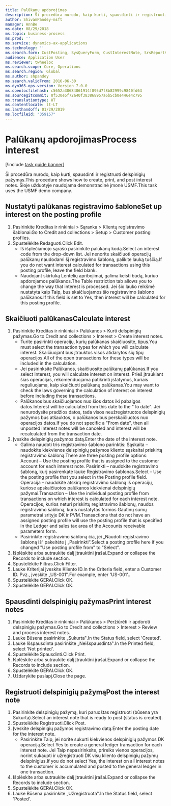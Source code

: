 ```yaml
---
title: Palūkanų apdorojimas
description: Ši procedūra nurodo, kaip kurti, spausdinti ir registruoti delspinigių pažymas.
author: ShivamPandey-msft
manager: AnnBe
ms.date: 08/29/2018
ms.topic: business-process
ms.prod: ''
ms.service: dynamics-ax-applications
ms.technology: ''
ms.search.form: CustPosting, SysQueryForm, CustInterestNote, SrsReportViewerForm
audience: Application User
ms.reviewer: twheeloc
ms.search.scope: Core, Operations
ms.search.region: Global
ms.author: shpandey
ms.search.validFrom: 2016-06-30
ms.dyn365.ops.version: Version 7.0.0
ms.openlocfilehash: c5652a38684061914f895d7f8b82999c9840fd63
ms.sourcegitcommit: 0f530e5f72a40f383868957a6b5cb0e446e4c795
ms.translationtype: HT
ms.contentlocale: lt-LT
ms.lasthandoff: 01/29/2019
ms.locfileid: "359157"
---
```

# <a name="process-interest"></a><span data-ttu-id="37e6a-103">Palūkanų apdorojimas</span><span class="sxs-lookup"><span data-stu-id="37e6a-103">Process interest</span></span>

[!include [task guide banner](../../includes/task-guide-banner.md)]

<span data-ttu-id="37e6a-104">Ši procedūra nurodo, kaip kurti, spausdinti ir registruoti delspinigių pažymas.</span><span class="sxs-lookup"><span data-stu-id="37e6a-104">This procedure shows how to create, print, and post interest notes.</span></span> <span data-ttu-id="37e6a-105">Šioje užduotyje naudojama demonstracinė įmonė USMF.</span><span class="sxs-lookup"><span data-stu-id="37e6a-105">This task uses the USMF demo company.</span></span>


## <a name="set-up-interest-on-the-posting-profile"></a><span data-ttu-id="37e6a-106">Nustatyti palūkanas registravimo šablone</span><span class="sxs-lookup"><span data-stu-id="37e6a-106">Set up interest on the posting profile</span></span>
1. <span data-ttu-id="37e6a-107">Pasirinkite Kreditas ir rinkiniai > Sąranka > Klientų registravimo šablonai.</span><span class="sxs-lookup"><span data-stu-id="37e6a-107">Go to Credit and collections > Setup > Customer posting profiles.</span></span>
2. <span data-ttu-id="37e6a-108">Spustelėkite Redaguoti.</span><span class="sxs-lookup"><span data-stu-id="37e6a-108">Click Edit.</span></span>
    * <span data-ttu-id="37e6a-109">Iš išplečiamojo sąrašo pasirinkite palūkanų kodą.</span><span class="sxs-lookup"><span data-stu-id="37e6a-109">Select an interest code from the drop-down list.</span></span> <span data-ttu-id="37e6a-110">Jei nenorite skaičiuoti operacijų palūkanų naudodami šį registravimo šabloną, palikite lauką tuščią.</span><span class="sxs-lookup"><span data-stu-id="37e6a-110">If you do not want interest calculated for transactions using this posting profile, leave the field blank.</span></span>  
    * <span data-ttu-id="37e6a-111">Naudojant skirtuką Lentelių apribojimai, galima keisti būdą, kuriuo apdorojamos palūkanos.</span><span class="sxs-lookup"><span data-stu-id="37e6a-111">The Table restriction tab allows you to change the way that interest is processed.</span></span> <span data-ttu-id="37e6a-112">Jei šio lauko reikšmė nustatyta kaip Taip, bus skaičiuojamos šio registravimo šablono palūkanos.</span><span class="sxs-lookup"><span data-stu-id="37e6a-112">If this field is set to Yes, then interest will be calculated for this posting profile.</span></span>  

## <a name="calculate-interest"></a><span data-ttu-id="37e6a-113">Skaičiuoti palūkanas</span><span class="sxs-lookup"><span data-stu-id="37e6a-113">Calculate interest</span></span>
1. <span data-ttu-id="37e6a-114">Pasirinkite Kreditas ir rinkiniai > Palūkanos > Kurti delspinigių pažymas.</span><span class="sxs-lookup"><span data-stu-id="37e6a-114">Go to Credit and collections > Interest > Create interest notes.</span></span>
    * <span data-ttu-id="37e6a-115">Turite pasirinkti operacijų, kurių palūkanas skaičiuosite, tipus.</span><span class="sxs-lookup"><span data-stu-id="37e6a-115">You must select the transaction types for which you will calculate interest.</span></span> <span data-ttu-id="37e6a-116">Skaičiuojant bus įtrauktos visos atidarytos šių tipų operacijos.</span><span class="sxs-lookup"><span data-stu-id="37e6a-116">All of the open transactions for these types will be included in the calculation.</span></span>  
    * <span data-ttu-id="37e6a-117">Jei pasirinksite Palūkanos, skaičiuosite palūkanų palūkanas.</span><span class="sxs-lookup"><span data-stu-id="37e6a-117">If you select Interest, you will calculate interest on interest.</span></span> <span data-ttu-id="37e6a-118">Prieš įtraukiant šias operacijas, rekomenduojama patikrinti įstatymus, kuriais reguliuojama, kaip skaičiuoti palūkanų palūkanas.</span><span class="sxs-lookup"><span data-stu-id="37e6a-118">You may want to check the laws governing the calculation of interest on interest before including these transactions.</span></span>  
    * <span data-ttu-id="37e6a-119">Palūkanos bus skaičiuojamos nuo šios datos iki pabaigos datos.</span><span class="sxs-lookup"><span data-stu-id="37e6a-119">Interest will be calculated from this date to the "To date".</span></span> <span data-ttu-id="37e6a-120">Jei nenurodysite pradžios datos, tada visos neužregistruotos delspinigių pažymos bus atšauktos, o palūkanos bus perskaičiuotos nuo operacijos datos.</span><span class="sxs-lookup"><span data-stu-id="37e6a-120">If you do not specific a "From date", then all unposted interest notes will be canceled and interest will be recalculated from the transaction date.</span></span>  
2. <span data-ttu-id="37e6a-121">Įveskite delspinigių pažymos datą.</span><span class="sxs-lookup"><span data-stu-id="37e6a-121">Enter the date of the interest note.</span></span>
    * <span data-ttu-id="37e6a-122">Galima naudoti tris registravimo šablono parinktis: Sąskaita – naudokite kiekvienos delspinigių pažymos kliento sąskaitai priskirtą registravimo šabloną.</span><span class="sxs-lookup"><span data-stu-id="37e6a-122">There are three posting profile options:   Account – Use the posting profile that is assigned to the customer account for each interest note.</span></span>   <span data-ttu-id="37e6a-123">Pasirinkti – naudokite registravimo šabloną, kurį pasirenkate lauke Registravimo šablonas.</span><span class="sxs-lookup"><span data-stu-id="37e6a-123">Select – Use the posting profile that you select in the Posting profile field.</span></span>   <span data-ttu-id="37e6a-124">Operacija – naudokite atskirą registravimo šabloną iš operacijų, kuriose apskaičiuotos palūkanos kiekvienai delspinigių pažymai.</span><span class="sxs-lookup"><span data-stu-id="37e6a-124">Transaction – Use the individual posting profile from transactions on which interest is calculated for each interest note.</span></span> <span data-ttu-id="37e6a-125">Operacijos, kurios neturi priskirtų registravimo šablonų, naudos registravimo šabloną, kuris nustatytas formos Gautinų sumų parametrai srityje DK ir PVM.</span><span class="sxs-lookup"><span data-stu-id="37e6a-125">Transactions that do not have an assigned posting profile will use the posting profile that is specified in the Ledger and sales tax area of the Accounts receivable parameters form.</span></span>  
    * <span data-ttu-id="37e6a-126">Pasirinkite registravimo šabloną čia, jei „Naudoti registravimo šabloną iš“ pakeitėte į „Pasirinkti“.</span><span class="sxs-lookup"><span data-stu-id="37e6a-126">Select a posting profile here if you changed "Use posting profile from" to "Select".</span></span>  
3. <span data-ttu-id="37e6a-127">Išplėskite arba sutraukite dalį Įtrauktini įrašai.</span><span class="sxs-lookup"><span data-stu-id="37e6a-127">Expand or collapse the Records to include section.</span></span>
4. <span data-ttu-id="37e6a-128">Spustelėkite Filtras.</span><span class="sxs-lookup"><span data-stu-id="37e6a-128">Click Filter.</span></span>
5. <span data-ttu-id="37e6a-129">Lauke Kriterijai įveskite Kliento ID.</span><span class="sxs-lookup"><span data-stu-id="37e6a-129">In the Criteria field, enter a Customer ID.</span></span> <span data-ttu-id="37e6a-130">Pvz., įveskite „US-001‟.</span><span class="sxs-lookup"><span data-stu-id="37e6a-130">For example, enter 'US-001'..</span></span>
6. <span data-ttu-id="37e6a-131">Spustelėkite GERAI.</span><span class="sxs-lookup"><span data-stu-id="37e6a-131">Click OK.</span></span>
7. <span data-ttu-id="37e6a-132">Spustelėkite GERAI.</span><span class="sxs-lookup"><span data-stu-id="37e6a-132">Click OK.</span></span>

## <a name="print-interest-notes"></a><span data-ttu-id="37e6a-133">Spausdinti delspinigių pažymas</span><span class="sxs-lookup"><span data-stu-id="37e6a-133">Print interest notes</span></span>
1. <span data-ttu-id="37e6a-134">Pasirinkite Kreditas ir rinkiniai > Palūkanos > Peržiūrėti ir apdoroti delspinigių pažymas.</span><span class="sxs-lookup"><span data-stu-id="37e6a-134">Go to Credit and collections > Interest > Review and process interest notes.</span></span>
2. <span data-ttu-id="37e6a-135">Lauke Būsena pasirinkite „Sukurta‟.</span><span class="sxs-lookup"><span data-stu-id="37e6a-135">In the Status field, select 'Created'.</span></span>
3. <span data-ttu-id="37e6a-136">Lauke Išspausdinta pasirinkite „Neišspausdinta‟.</span><span class="sxs-lookup"><span data-stu-id="37e6a-136">In the Printed field, select 'Not printed'.</span></span>
4. <span data-ttu-id="37e6a-137">Spustelėkite Spausdinti.</span><span class="sxs-lookup"><span data-stu-id="37e6a-137">Click Print.</span></span>
5. <span data-ttu-id="37e6a-138">Išplėskite arba sutraukite dalį Įtrauktini įrašai.</span><span class="sxs-lookup"><span data-stu-id="37e6a-138">Expand or collapse the Records to include section.</span></span>
6. <span data-ttu-id="37e6a-139">Spustelėkite GERAI.</span><span class="sxs-lookup"><span data-stu-id="37e6a-139">Click OK.</span></span>
7. <span data-ttu-id="37e6a-140">Uždarykite puslapį.</span><span class="sxs-lookup"><span data-stu-id="37e6a-140">Close the page.</span></span>

## <a name="post-the-interest-note"></a><span data-ttu-id="37e6a-141">Registruoti delspinigių pažymą</span><span class="sxs-lookup"><span data-stu-id="37e6a-141">Post the interest note</span></span>
1. <span data-ttu-id="37e6a-142">Pasirinkite delspinigių pažymą, kuri paruoštas registruoti (būsena yra Sukurta).</span><span class="sxs-lookup"><span data-stu-id="37e6a-142">Select an interest note that is ready to post (status is created).</span></span>
2. <span data-ttu-id="37e6a-143">Spustelėkite Registruoti.</span><span class="sxs-lookup"><span data-stu-id="37e6a-143">Click Post.</span></span>
3. <span data-ttu-id="37e6a-144">Įveskite delspinigių pažymos registravimo datą.</span><span class="sxs-lookup"><span data-stu-id="37e6a-144">Enter the posting date for the interest note.</span></span>
    * <span data-ttu-id="37e6a-145">Pasirinkite Taip, jei norite sukurti kiekvienos delspinigių pažymos DK operaciją.</span><span class="sxs-lookup"><span data-stu-id="37e6a-145">Select Yes to create a general ledger transaction for each interest note.</span></span>     <span data-ttu-id="37e6a-146">Jei Taip nepasirinksite, prireiks vienos operacijos, norint sukaupti ir užregistruoti DK visų kliento delspinigių pažymų delspinigius.</span><span class="sxs-lookup"><span data-stu-id="37e6a-146">If you do not select Yes, the interest on all interest notes to the customer is accumulated and posted to the general ledger in one transaction.</span></span>  
4. <span data-ttu-id="37e6a-147">Išplėskite arba sutraukite dalį Įtrauktini įrašai.</span><span class="sxs-lookup"><span data-stu-id="37e6a-147">Expand or collapse the Records to include section.</span></span>
5. <span data-ttu-id="37e6a-148">Spustelėkite GERAI.</span><span class="sxs-lookup"><span data-stu-id="37e6a-148">Click OK.</span></span>
6. <span data-ttu-id="37e6a-149">Lauke Būsena pasirinkite „Užregistruota‟.</span><span class="sxs-lookup"><span data-stu-id="37e6a-149">In the Status field, select 'Posted'.</span></span>

